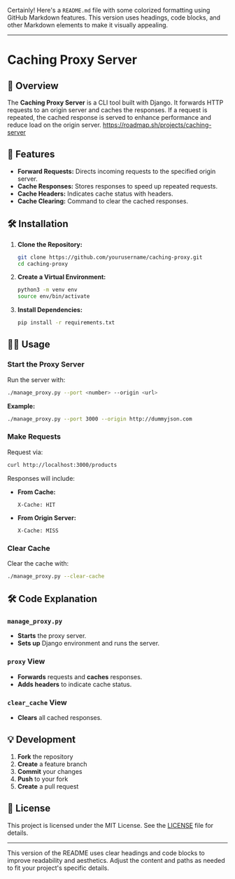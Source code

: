 Certainly! Here's a `README.md` file with some colorized formatting using GitHub Markdown features. This version uses headings, code blocks, and other Markdown elements to make it visually appealing.

---

# Caching Proxy Server

## 🎯 Overview

The **Caching Proxy Server** is a CLI tool built with Django. It forwards HTTP requests to an origin server and caches the responses. If a request is repeated, the cached response is served to enhance performance and reduce load on the origin server.
https://roadmap.sh/projects/caching-server
## 🚀 Features

- **Forward Requests:** Directs incoming requests to the specified origin server.
- **Cache Responses:** Stores responses to speed up repeated requests.
- **Cache Headers:** Indicates cache status with headers.
- **Cache Clearing:** Command to clear the cached responses.

## 🛠 Installation

1. **Clone the Repository:**

   ```bash
   git clone https://github.com/yourusername/caching-proxy.git
   cd caching-proxy
   ```

2. **Create a Virtual Environment:**

   ```bash
   python3 -m venv env
   source env/bin/activate
   ```

3. **Install Dependencies:**

   ```bash
   pip install -r requirements.txt
   ```



## 🏃‍♂️ Usage

### Start the Proxy Server

Run the server with:

```bash
./manage_proxy.py --port <number> --origin <url>
```

**Example:**

```bash
./manage_proxy.py --port 3000 --origin http://dummyjson.com
```

### Make Requests

Request via:

```bash
curl http://localhost:3000/products
```

Responses will include:

- **From Cache:**
  ```http
  X-Cache: HIT
  ```

- **From Origin Server:**
  ```http
  X-Cache: MISS
  ```

### Clear Cache

Clear the cache with:

```bash
./manage_proxy.py --clear-cache
```

## 🛠 Code Explanation

### `manage_proxy.py`

- **Starts** the proxy server.
- **Sets up** Django environment and runs the server.

### `proxy` View

- **Forwards** requests and **caches** responses.
- **Adds headers** to indicate cache status.

### `clear_cache` View

- **Clears** all cached responses.

## 💡 Development

1. **Fork** the repository
2. **Create** a feature branch
3. **Commit** your changes
4. **Push** to your fork
5. **Create** a pull request

## 📝 License

This project is licensed under the MIT License. See the [LICENSE](LICENSE) file for details.

---

This version of the README uses clear headings and code blocks to improve readability and aesthetics. Adjust the content and paths as needed to fit your project's specific details.
